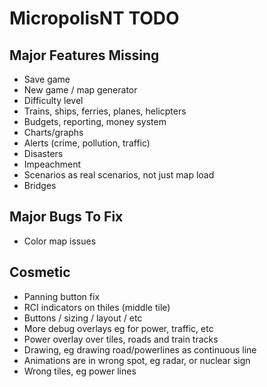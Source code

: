 # MicropolisNT TODO

## Major Features Missing
- Save game
- New game / map generator
- Difficulty level
- Trains, ships, ferries, planes, helicpters
- Budgets, reporting, money system
- Charts/graphs
- Alerts (crime, pollution, traffic)
- Disasters
- Impeachment
- Scenarios as real scenarios, not just map load
- Bridges


## Major Bugs To Fix
- Color map issues

## Cosmetic
- Panning button fix
- RCI indicators on thiles (middle tile)
- Buttons / sizing / layout / etc
- More debug overlays eg for power, traffic, etc
- Power overlay over tiles, roads and train tracks
- Drawing, eg drawing road/powerlines as continuous line
- Animations are in wrong spot, eg radar, or nuclear sign
- Wrong tiles, eg power lines
